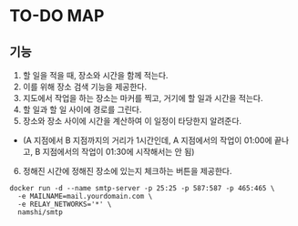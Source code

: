 # TO-DO MAP

## 기능
1. 할 일을 적을 때, 장소와 시간을 함께 적는다.
2. 이를 위해 장소 검색 기능을 제공한다.
3. 지도에서 작업을 하는 장소는 마커를 찍고, 거기에 할 일과 시간을 적는다.
4. 할 일과 할 일 사이에 경로를 그린다.
5. 장소와 장소 사이에 시간을 계산하여 이 일정이 타당한지 알려준다. 
 - (A 지점에서 B 지점까지의 거리가 1시간인데, A 지점에서의 작업이 01:00에 끝나고, B 지점에서의 작업이 01:30에 시작해서는 안 됨)
6. 정해진 시간에 정해진 장소에 있는지 체크하는 버튼을 제공한다. 


```
docker run -d --name smtp-server -p 25:25 -p 587:587 -p 465:465 \
  -e MAILNAME=mail.yourdomain.com \
  -e RELAY_NETWORKS='*' \
  namshi/smtp
```




